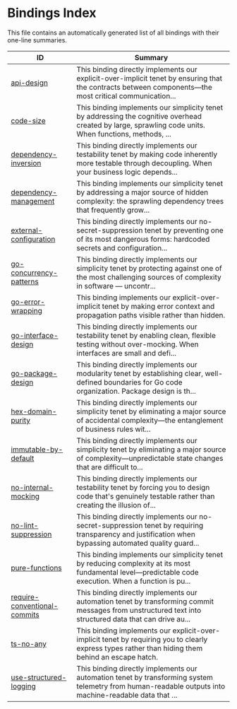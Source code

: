 # Bindings Index

This file contains an automatically generated list of all bindings with their one-line summaries.

| ID | Summary |
|---|---|
| [api-design](./api-design.md) | This binding directly implements our explicit-over-implicit tenet by ensuring that the contracts between components—the most critical communication... |
| [code-size](./code-size.md) | This binding implements our simplicity tenet by addressing the cognitive overhead created by large, sprawling code units. When functions, methods, ... |
| [dependency-inversion](./dependency-inversion.md) | This binding directly implements our testability tenet by making code inherently more testable through decoupling. When your business logic depends... |
| [dependency-management](./dependency-management.md) | This binding implements our simplicity tenet by addressing a major source of hidden complexity: the sprawling dependency trees that frequently grow... |
| [external-configuration](./external-configuration.md) | This binding directly implements our no-secret-suppression tenet by preventing one of its most dangerous forms: hardcoded secrets and configuration... |
| [go-concurrency-patterns](./go-concurrency-patterns.md) | This binding directly implements our simplicity tenet by protecting against one of the most challenging sources of complexity in software — uncontr... |
| [go-error-wrapping](./go-error-wrapping.md) | This binding implements our explicit-over-implicit tenet by making error context and propagation paths visible rather than hidden. |
| [go-interface-design](./go-interface-design.md) | This binding directly implements our testability tenet by enabling clean, flexible testing without over-mocking. When interfaces are small and defi... |
| [go-package-design](./go-package-design.md) | This binding directly implements our modularity tenet by establishing clear, well-defined boundaries for Go code organization. Package design is th... |
| [hex-domain-purity](./hex-domain-purity.md) | This binding directly implements our simplicity tenet by eliminating a major source of accidental complexity—the entanglement of business rules wit... |
| [immutable-by-default](./immutable-by-default.md) | This binding directly implements our simplicity tenet by eliminating a major source of complexity—unpredictable state changes that are difficult to... |
| [no-internal-mocking](./no-internal-mocking.md) | This binding directly implements our testability tenet by forcing you to design code that's genuinely testable rather than creating the illusion of... |
| [no-lint-suppression](./no-lint-suppression.md) | This binding directly implements our no-secret-suppression tenet by requiring transparency and justification when bypassing automated quality guard... |
| [pure-functions](./pure-functions.md) | This binding implements our simplicity tenet by reducing complexity at its most fundamental level—predictable code execution. When a function is pu... |
| [require-conventional-commits](./require-conventional-commits.md) | This binding directly implements our automation tenet by transforming commit messages from unstructured text into structured data that can drive au... |
| [ts-no-any](./ts-no-any.md) | This binding implements our explicit-over-implicit tenet by requiring you to clearly express types rather than hiding them behind an escape hatch. |
| [use-structured-logging](./use-structured-logging.md) | This binding directly implements our automation tenet by transforming system telemetry from human-readable outputs into machine-readable data that ... |
